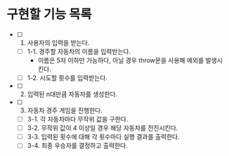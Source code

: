 # 구현할 기능 목록
- [ ] 1. 사용자의 입력을 받는다.
  - [ ] 1-1. 경주할 자동차의 이름을 입력받는다.
    - 이름은 5자 이하만 가능하다, 아닐 경우 throw문을 사용해 예외를 발생시킨다.
  - [ ] 1-2. 시도할 횟수를 입력받는다.
- [ ] 2. 입력된 n대만큼 자동차를 생성한다.
- [ ] 3. 자동차 경주 게임을 진행한다.
  - [ ] 3-1. 각 자동차마다 무작위 값을 구한다.
  - [ ] 3-2. 무작위 값이 4 이상일 경우 해당 자동차를 전진시킨다.
  - [ ] 3-3. 입력된 횟수에 대해 각 횟수마다 실행 결과를 출력한다.
  - [ ] 3-4. 최종 우승자를 결정하고 출력한다.